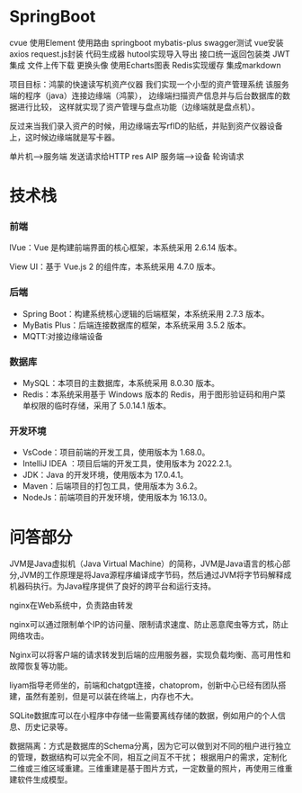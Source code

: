# SpringBoot
cvue 使用Element 使用路由
springboot
mybatis-plus
swagger测试
vue安装axios request.js封装
代码生成器
hutool实现导入导出
接口统一返回包装类
JWT集成
文件上传下载 更换头像
使用Echarts图表
Redis实现缓存
集成markdown

项目目标：鸿蒙的快速读写机资产仪器
我们实现一个小型的资产管理系统
该服务端的程序（java）连接边缘端（鸿蒙），
边缘端扫描资产信息并与后台数据库的数据进行比较，
这样就实现了资产管理与盘点功能（边缘端就是盘点机）。

反过来当我们录入资产的时候，用边缘端去写rfID的贴纸，并贴到资产仪器设备上，这时候边缘端就是写卡器。

单片机——>服务端 发送请求给HTTP res AIP
服务端——>设备 轮询请求

# 技术栈
### 前端

lVue：Vue 是构建前端界面的核心框架，本系统采用 2.6.14 版本。

View UI：基于 Vue.js 2 的组件库，本系统采用 4.7.0 版本。

### 后端

- Spring Boot：构建系统核心逻辑的后端框架，本系统采用 2.7.3 版本。
- MyBatis Plus：后端连接数据库的框架，本系统采用 3.5.2 版本。
- MQTT:对接边缘端设备

### 数据库

- MySQL：本项目的主数据库，本系统采用 8.0.30 版本。
- Redis：本系统采用基于 Windows 版本的 Redis，用于图形验证码和用户菜单权限的临时存储，采用了 5.0.14.1 版本。

### 开发环境

- VsCode：项目前端的开发工具，使用版本为 1.68.0。
- IntelliJ IDEA ：项目后端的开发工具，使用版本为 2022.2.1。
- JDK：Java 的开发环境，使用版本为 17.0.4.1。
- Maven：后端项目的打包工具，使用版本为 3.6.2。
- NodeJs：前端项目的开发环境，使用版本为 16.13.0。

# 问答部分
JVM是Java虚拟机（Java Virtual Machine）的简称，JVM是Java语言的核心部分,JVM的工作原理是将Java源程序编译成字节码，然后通过JVM将字节码解释成机器码执行。为Java程序提供了良好的跨平台和运行支持。

nginx在Web系统中，负责路由转发

nginx可以通过限制单个IP的访问量、限制请求速度、防止恶意爬虫等方式，防止网络攻击。

Nginx可以将客户端的请求转发到后端的应用服务器，实现负载均衡、高可用性和故障恢复等功能。

liyam指导老师坐的，前端和chatgpt连接，chatoprom，创新中心已经有团队搭建，虽然有差别，但是可以装在终端上，内存也不大。

SQLite数据库可以在小程序中存储一些需要离线存储的数据，例如用户的个人信息、历史记录等。

数据隔离：方式是数据库的Schema分离，因为它可以做到对不同的租户进行独立的管理，数据结构可以完全不同，相互之间互不干扰；
根据用户的需求，定制化二维或三维区域重建。三维重建是基于图片方式，一定数量的照片，再使用三维重建软件生成模型。